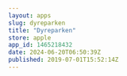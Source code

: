 ```yaml
---
layout: apps
slug: dyreparken
title: "Dyreparken"
store: apple
app_id: 1465218432
date: 2024-06-20T06:50:39Z
published: 2019-07-01T15:52:14Z
---
```

